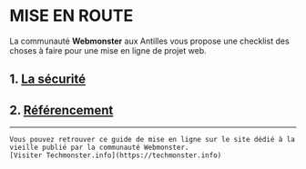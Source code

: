 # MISE EN ROUTE

La communauté **Webmonster** aux Antilles vous propose une checklist des choses à faire pour une mise en ligne de projet web.

## 1. [La sécurité](docs/security.md)
## 2. [Référencement](docs/seo.md)


---

`````
Vous pouvez retrouver ce guide de mise en ligne sur le site dédié à la vieille publié par la communauté Webmonster.
[Visiter Techmonster.info](https://techmonster.info)
`````
